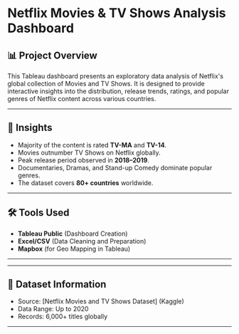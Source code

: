 # Netflix Movies & TV Shows Analysis Dashboard



## 📊 Project Overview

This Tableau dashboard presents an exploratory data analysis of Netflix's global collection of Movies and TV Shows. It is designed to provide interactive insights into the distribution, release trends, ratings, and popular genres of Netflix content across various countries.

---
 
## 🎯 Insights

- Majority of the content is rated **TV-MA** and **TV-14**.
- Movies outnumber TV Shows on Netflix globally.
- Peak release period observed in **2018–2019**.
- Documentaries, Dramas, and Stand-up Comedy dominate popular genres.
- The dataset covers **80+ countries** worldwide.

---

## 🛠️ Tools Used

- **Tableau Public** (Dashboard Creation)
- **Excel/CSV** (Data Cleaning and Preparation)
- **Mapbox** (for Geo Mapping in Tableau)

---


---

## 📅 Dataset Information

- Source: [Netflix Movies and TV Shows Dataset] (Kaggle)
- Data Range: Up to 2020
- Records: 6,000+ titles globally

---

